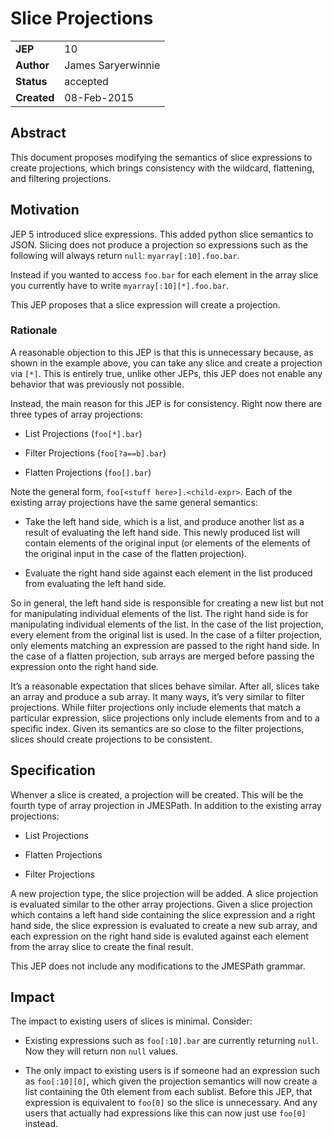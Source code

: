 # Slice Projections

|||
|---|---
| **JEP**    | 10
| **Author** | James Saryerwinnie
| **Status** | accepted
| **Created**| 08-Feb-2015

## Abstract

This document proposes modifying the semantics of slice expressions to
create projections, which brings consistency with the wildcard,
flattening, and filtering projections.

## Motivation

JEP 5 introduced slice expressions.  This added python slice semantics
to JSON.  Slicing does not produce a projection so expressions such as
the following will always return `null`:  `myarray[:10].foo.bar`.

Instead if you wanted to access `foo.bar`  for each element in the
array slice you currently have to write `myarray[:10][*].foo.bar`.

This JEP proposes that a slice expression will create a projection.

### Rationale

A reasonable objection to this JEP is that this is unnecessary because, as
shown in the example above, you can take any slice and create a projection via
`[*]`.  This is entirely true, unlike other JEPs, this JEP does not enable
any behavior that was previously not possible.

Instead, the main reason for this JEP is for consistency.  Right now there are
three types of array projections:


* List Projections (`foo[*].bar`)


* Filter Projections (`foo[?a==b].bar`)


* Flatten Projections (`foo[].bar`)

Note the general form, `foo[<stuff here>].<child-expr>`.  Each of the
existing array projections have the same general semantics:


* Take the left hand side, which is a list, and produce another list as a
result of evaluating the left hand side.  This newly produced list will
contain elements of the original input (or elements of the elements of
the original input in the case of the flatten projection).


* Evaluate the right hand side against each element in the list produced
from evaluating the left hand side.

So in general, the left hand side is responsible for creating a new list
but not for manipulating individual elements of the list.  The right hand
side is for manipulating individual elements of the list.  In the case
of the list projection, every element from the original list is used.
In the case of a filter projection, only elements matching an expression
are passed to the right hand side.  In the case of a flatten projection,
sub arrays are merged before passing the expression onto the right hand
side.

It’s a reasonable expectation that slices behave similar.  After all,
slices take an array and produce a sub array.  It many ways, it’s very
similar to filter projections.  While filter projections only include
elements that match a particular expression, slice projections
only include elements from and to a specific index.  Given its semantics
are so close to the filter projections, slices should create projections
to be consistent.

## Specification

Whenver a slice is created, a projection will be created. This will be the
fourth type of array projection in JMESPath.  In addition to the existing array
projections:


* List Projections


* Flatten Projections


* Filter Projections

A new projection type, the slice projection will be added.  A slice projection
is evaluated similar to the other array projections.  Given a slice projection
which contains a left hand side containing the slice expression and a right
hand side, the slice expression is evaluated to create a new sub array, and
each expression on the right hand side is evaluted against each element from
the array slice to create the final result.

This JEP does not include any modifications to the JMESPath grammar.

## Impact

The impact to existing users of slices is minimal.  Consider:


* Existing expressions such as `foo[:10].bar` are currently returning
`null`.  Now they will return non `null` values.


* The only impact to existing users is if someone had an expression such as
`foo[:10][0]`, which given the projection semantics will now create a list
containing the 0th element from each sublist.  Before this JEP, that
expression is equivalent to `foo[0]` so the slice is unnecessary.  And any
users that actually had expressions like this can now just use `foo[0]`
instead.
